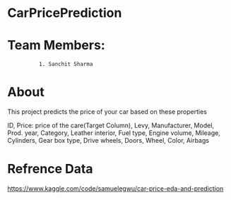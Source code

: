 # CarPricePrediction

# Team Members: 
              1. Sanchit Sharma


# About
This project predicts the price of your car based on these properties 

ID,
Price: price of the care(Target Column),
Levy,
Manufacturer,
Model,
Prod. year,
Category,
Leather interior,
Fuel type,
Engine volume,
Mileage,
Cylinders,
Gear box type,
Drive wheels,
Doors,
Wheel,
Color,
Airbags

# Refrence Data
https://www.kaggle.com/code/samuelegwu/car-price-eda-and-prediction
